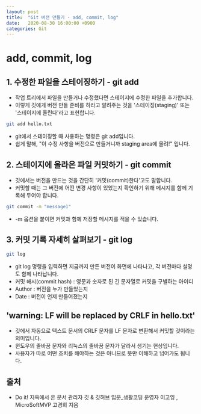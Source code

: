 ```yaml
---
layout: post
title:  "Git 버전 만들기 - add, commit, log"
date:   2020-08-30 16:00:00 +0900
categories: Git
---
```


# add, commit, log

## 1. 수정한 파일을 스테이징하기 - git add

- 작업 트리에서 파일을 만들거나 수정했다면 스테이지에 수정한 파일을 추가합니다.
- 이렇게 깃에게 버전 만들 준비를 하라고 알려주는 것을 '스테이징(staging)' 또는 '스테이지에 올린다'라고 표현합니다.

```bash
git add hello.txt
```

- git에서 스테이징할 때 사용하는 명령은 git add입니다.
- 쉽게 말해, "이 수정 사항을 버전으로 만들거니까 staging area에 올려!" 입니다.

## 2. 스테이지에 올라온 파일 커밋하기 - git commit

- 깃에서는 버전을 만드는 것을 간단히 '커밋(commit)한다'고도 말합니다.
- 커밋할 때는 그 버전에 어떤 변경 사항이 있었는지 확인하기 위해 메시지를 함께 기록해 두어야 합니다.

```bash
git commit -m "message1"
```

- -m 옵션을 붙이면 커밋과 함께 저장할 메시지를 적을 수 있습니다.

## 3. 커밋 기록 자세히 살펴보기 - git log

```bash
git log
```

- git log 명령을 입력하면 지금까지 만든 버전이 화면에 나타나고, 각 버전마다 설명도 함께 나타납니다.
- 커밋 해시(commit hash) : 영문과 숫자로 된 긴 문자열로 커밋을 구별하는 아이디
- Author : 버전을 누가 만들었는지
- Date : 버전이 언제 만들어졌는지

## 'warning: LF will be replaced by CRLF in hello.txt'

- 깃에서 자동으로 텍스트 문서의 CRLF 문자를 LF 문자로 변환해서 커밋할 것이라는 의미입니다.
- 윈도우의 줄바꿈 문자와 리눅스의 줄바꿈 문자가 달라서 생기는 현상입니다.
- 사용자가 따로 어떤 조치를 해야하는 것은 아니므로 뜻만 이해하고 넘어가도 됩니다.

## 출처

- Do it! 지옥에서 온 문서 관리자 깃 & 깃허브 입문_생활코딩 운영자 이고잉 , MicroSoftMVP 고경희 지음